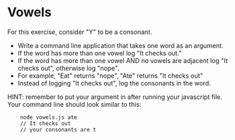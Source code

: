 # Vowels

For this exercise, consider "Y" to be a consonant.

* Write a command line application that takes one word as an argument. 
* If the word has more than one vowel log "It checks out."
* If the word has more than one vowel AND no vowels are adjacent log "It checks out", otherwise log "nope".
* For example, "Eat" returns "nope", "Ate" returns "It checks out"
* Instead of logging "It checks out", log the consonants in the word.

HINT: remember to put your argument in after running your javascript file. Your command line should look similar to this:

```
	node vowels.js ate
	// It checks out
	// your consonants are t
```
